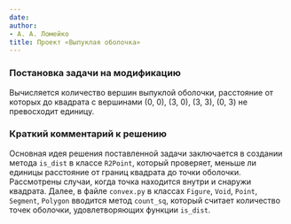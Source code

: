 ```yaml
---
date: 
author:
- А. А. Ломейко
title: Проект «Выпуклая оболочка»
---
```


### Постановка задачи на модификацию
Вычисляется количество вершин выпуклой оболочки, расстояние от которых до 
квадрата с вершинами (0, 0), (3, 0), (3, 3), (0, 3) не превосходит единицу.

### Краткий комментарий к решению
 
Основная идея решения поставленной задачи заключается в создании метода 
`is_dist` в классе `R2Point`, который проверяет, меньше ли единицы расстояние 
от границ квадрата до точки оболочки. Рассмотрены случаи, когда точка находится
внутри и снаружи квадрата.
Далее, в файле `convex.py` в классах `Figure`, `Void`, `Point`, `Segment`, 
`Polygon` вводится метод `count_sq`, который считает количество точек оболочки,
удовлетворяющих функции `is_dist`.
